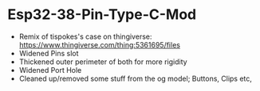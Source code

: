 # Esp32-38-Pin-Type-C-Mod
- Remix of tispokes's case on thingiverse: https://www.thingiverse.com/thing:5361695/files
- Widened Pins slot
- Thickened outer perimeter of both for more rigidity
- Widened Port Hole
- Cleaned up/removed some stuff from the og model; Buttons, Clips etc,
